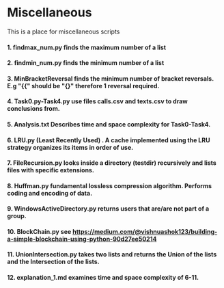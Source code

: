 # Miscellaneous
This is a place for miscellaneous scripts
#### 1. findmax_num.py finds the maximum number of a list
#### 2. findmin_num.py finds the minimum number of a list
#### 3. MinBracketReversal finds the minimum number of bracket reversals. E.g "{{" should be "{}" therefore 1 reversal required.
#### 4. Task0.py-Task4.py use files calls.csv and texts.csv to draw conclusions from.
#### 5. Analysis.txt Describes time and space complexity for Task0-Task4.
#### 6. LRU.py (Least Recently Used) . A cache implemented using the LRU strategy organizes its items in order of use.
#### 7. FileRecursion.py looks inside a directory (testdir) recursively and lists files with specific extensions.
#### 8. Huffman.py fundamental lossless compression algorithm. Performs coding and encoding of data.
#### 9. WindowsActiveDirectory.py returns users that are/are not part of a group.
#### 10. BlockChain.py see https://medium.com/@vishnuashok123/building-a-simple-blockchain-using-python-90d27ee50214
#### 11. UnionIntersection.py takes two lists and returns the Union of the lists and the Intersection of the lists.
#### 12. explanation_1.md examines time and space complexity of 6-11.
